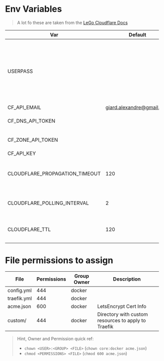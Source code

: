 # Env Variables
> A lot fo these are taken from the [LeGo Cloudflare Docs](https://go-acme.github.io/lego/dns/cloudflare/)

|Var|Default|Description|
|---|---|---|
|USERPASS||Username and password hash, used for traefik admin UI. <br/> Generate a hash using: `echo $(htpasswd -nB user) \| sed -e s/\\$/\\$\\$/g`|
|CF_API_EMAIL|giard.alexandre@gmail.com||
|CF_DNS_API_TOKEN||API token with `DNS:Edit` permission|
|CF_ZONE_API_TOKEN||API token with `Zone:Read` permission|
|CF_API_KEY||API key|
|CLOUDFLARE_PROPAGATION_TIMEOUT|120|Maximum waiting time for DNS propagation (seconds)|
|CLOUDFLARE_POLLING_INTERVAL|2|Time between DNS propagation check|
|CLOUDFLARE_TTL|120|The TTL of the TXT record used for the DNS challenge|


# File permissions to assign

|File|Permissions|Group Owner|Description|
|---|---|---|---|
|config.yml|444|docker||
|traefik.yml|444|docker||
|acme.json|600|docker|LetsEncrypt Cert Info|
|custom/|444|docker|Directory with custom resources to apply to Traefik|

> Hint, Owner and Permission quick ref:
> - `chown <USER>:<GROUP> <FILE>` (`chown core:docker acme.json`)
> - `chmod <PERMISSIONS> <FILE>` (`chmod 600 acme.json`)
